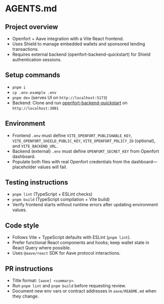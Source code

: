 # AGENTS.md

## Project overview
- Openfort + Aave integration with a Vite React frontend.
- Uses Shield to manage embedded wallets and sponsored lending transactions.
- Requires external backend (openfort-backend-quickstart) for Shield authentication sessions.

## Setup commands
- `pnpm i`
- `cp .env.example .env`
- `pnpm dev` (serves UI on `http://localhost:5173`)
- Backend: Clone and run [openfort-backend-quickstart](https://github.com/openfort-xyz/openfort-backend-quickstart) on `http://localhost:3001`

## Environment
- Frontend `.env` must define `VITE_OPENFORT_PUBLISHABLE_KEY`, `VITE_OPENFORT_SHIELD_PUBLIC_KEY`, `VITE_OPENFORT_POLICY_ID` (optional), and `VITE_BACKEND_URL`.
- Backend (external) `.env` must define `OPENFORT_SECRET_KEY` from Openfort dashboard.
- Populate both files with real Openfort credentials from the dashboard—placeholder values will fail.

## Testing instructions
- `pnpm lint` (TypeScript + ESLint checks)
- `pnpm build` (TypeScript compilation + Vite build)
- Verify frontend starts without runtime errors after updating environment values.

## Code style
- Follows Vite + TypeScript defaults with ESLint (`pnpm lint`).
- Prefer functional React components and hooks; keep wallet state in React Query where possible.
- Uses `@aave/react` SDK for Aave protocol interactions.

## PR instructions
- Title format: `[aave] <summary>`.
- Run `pnpm lint` and `pnpm build` before requesting review.
- Document new env vars or contract addresses in `aave/README.md` when they change.
